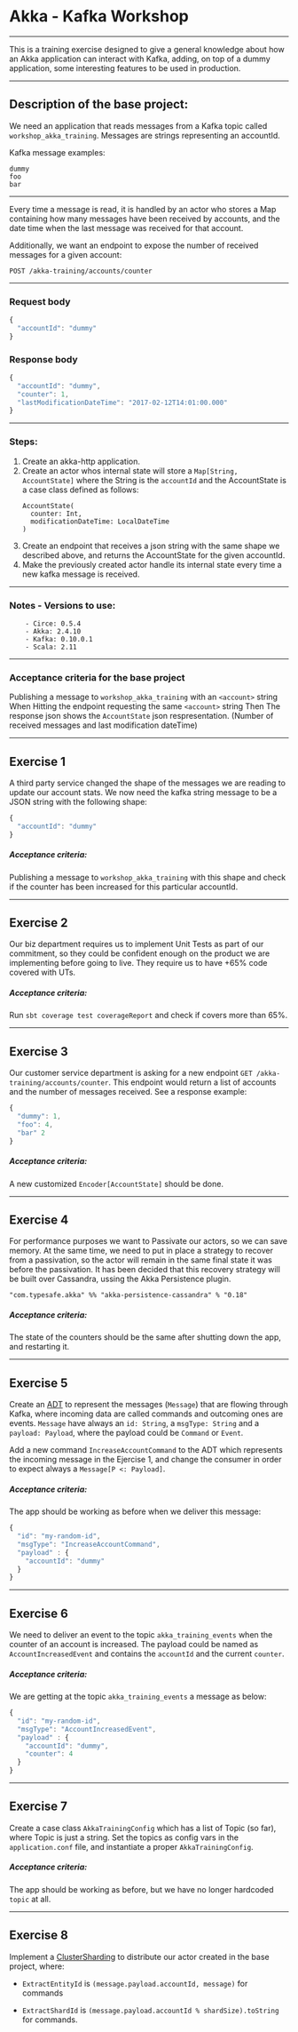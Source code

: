 # Akka - Kafka Workshop

---

This is a training exercise designed to give a general knowledge about how an Akka application can interact with Kafka, adding, on top of a dummy application, some interesting features to be used in production.

---

## Description of the base project:
We need an application that reads messages from a Kafka topic called `workshop_akka_training`. Messages are strings representing an accountId.

Kafka message examples: 

```
dummy
foo
bar
```

----

Every time a message is read, it is handled by an actor who stores a Map containing how many messages have been received by accounts, and the date time when the last message was received for that account.

Additionally, we want an endpoint to expose the number of received messages for a given account:

    POST /akka-training/accounts/counter

----

### Request body

```javascript
{
  "accountId": "dummy"
}
```

### Response body

```javascript
{
  "accountId": "dummy",
  "counter": 1,
  "lastModificationDateTime": "2017-02-12T14:01:00.000"
}
```

---

### Steps:


1. Create an akka-http application.
2. Create an actor whos internal state will store a 
  `Map[String, AccountState]` where the String is the `accountId` and the AccountState is a case 
  class defined as follows:
    ```
    AccountState(
      counter: Int, 
      modificationDateTime: LocalDateTime
    )
    ```
3. Create an endpoint that receives a json string with 
  the same shape we described above, and returns the 
  AccountState for the given accountId.
4. Make the previously created actor handle its internal 
  state every time a new kafka message is received.

---

### Notes - Versions to use:
        
        - Circe: 0.5.4
        - Akka: 2.4.10
        - Kafka: 0.10.0.1
        - Scala: 2.11

---

### Acceptance criteria for the base project

Publishing a message to `workshop_akka_training` with an `<account>` string
When Hitting the endpoint requesting the same `<account>` string
Then The response json shows the `AccountState` json respresentation. (Number of received messages and last modification dateTime)

---

## Exercise 1
A third party service changed the shape of the messages we are reading to update our account stats. We now need the kafka string message to be a JSON string with the following shape:

```javascript
{
  "accountId": "dummy"
}
```

##### Acceptance criteria:

Publishing a message to `workshop_akka_training` with this shape and check if the counter has been increased for this particular accountId.



---

## Exercise 2

Our biz department requires us to implement Unit Tests as part of our commitment, so they could be confident enough on the product we are implementing before going to live.
They require us to have +65% code covered with UTs.

##### Acceptance criteria:

Run `sbt coverage test coverageReport` and check if covers more than 65%.

---

## Exercise 3

Our customer service department is asking for a new endpoint `GET /akka-training/accounts/counter`. This endpoint would return a list of accounts and the number of messages received. See a response example:

```javascript
{
  "dummy": 1,
  "foo": 4,
  "bar" 2
}
```
    
##### Acceptance criteria:

A new customized `Encoder[AccountState]` should be done.

---

## Exercise 4

For performance purposes we want to Passivate our actors, so we can save memory. At the same time, we need to put in place a strategy to recover from a passivation, so the actor will remain in the same final state it was before the passivation. 
It has been decided that this recovery strategy will be built over Cassandra, ussing the Akka Persistence plugin.

```"com.typesafe.akka" %% "akka-persistence-cassandra" % "0.18"```

##### Acceptance criteria:

The state of the counters should be the same after shutting down the app, and restarting it.

---

## Exercise 5

Create an [ADT](http://tpolecat.github.io/presentations/algebraic_types.html#1) to represent the messages (`Message`) that are flowing through Kafka, where incoming data are called commands and outcoming ones are events. `Message` have always an `id: String`, a `msgType: String` and a `payload: Payload`, where the payload could be `Command` or `Event`.

Add a new command `IncreaseAccountCommand` to the ADT which represents the incoming message in the Ejercise 1, and change the consumer in order to expect always a `Message[P <: Payload]`.

##### Acceptance criteria:

The app should be working as before when we deliver this message:

```javascript
{
  "id": "my-random-id",
  "msgType": "IncreaseAccountCommand",
  "payload" : {
    "accountId": "dummy"
  }
}
```

---

## Exercise 6

We need to deliver an event to the topic `akka_training_events` when the counter of an account is increased. The payload could be named as `AccountIncreasedEvent` and contains the `accountId` and the current `counter`.

##### Acceptance criteria:

We are getting at the topic `akka_training_events` a message as below:

```javascript
{
  "id": "my-random-id",
  "msgType": "AccountIncreasedEvent",
  "payload" : {
    "accountId": "dummy",
    "counter": 4
  }
}
```

---

## Exercise 7

Create a case class `AkkaTrainingConfig` which has a list of Topic (so far), where Topic is just a string.
Set the topics as config vars in the `application.conf` file, and instantiate a proper `AkkaTrainingConfig`.

##### Acceptance criteria:

The app should be working as before, but we have no longer hardcoded `topic` at all.

---

## Exercise 8 

Implement a [ClusterSharding](http://doc.akka.io/docs/akka/current/scala/cluster-sharding.html) to distribute our actor created in the base project, where:

- `ExtractEntityId` is `(message.payload.accountId, message)` for commands

- `ExtractShardId` is `(message.payload.accountId % shardSize).toString` for commands.

